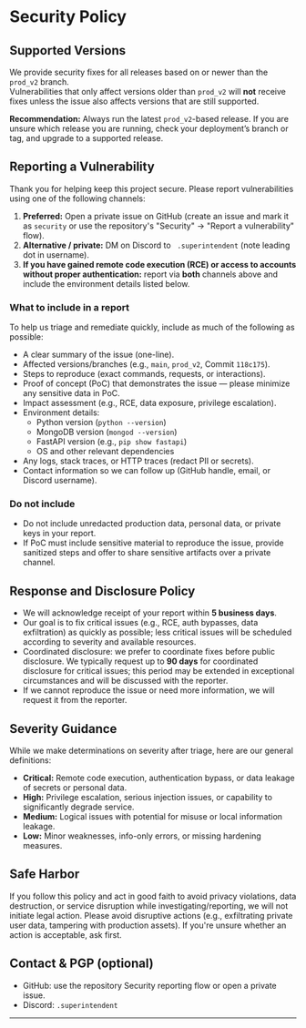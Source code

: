 # Security Policy

## Supported Versions
We provide security fixes for all releases based on or newer than the `prod_v2` branch.  
Vulnerabilities that only affect versions older than `prod_v2` will **not** receive fixes unless the issue also affects versions that are still supported.

**Recommendation:** Always run the latest `prod_v2`-based release. If you are unsure which release you are running, check your deployment’s branch or tag, and upgrade to a supported release.

## Reporting a Vulnerability
Thank you for helping keep this project secure. Please report vulnerabilities using one of the following channels:

1. **Preferred:** Open a private issue on GitHub (create an issue and mark it as `security` or use the repository's "Security" -> "Report a vulnerability" flow).
2. **Alternative / private:** DM on Discord to ` .superintendent` (note leading dot in username).
3. **If you have gained remote code execution (RCE) or access to accounts without proper authentication:** report via **both** channels above and include the environment details listed below.

### What to include in a report
To help us triage and remediate quickly, include as much of the following as possible:
- A clear summary of the issue (one-line).
- Affected versions/branches (e.g., `main`, `prod_v2`, Commit `118c175`).
- Steps to reproduce (exact commands, requests, or interactions).
- Proof of concept (PoC) that demonstrates the issue — please minimize any sensitive data in PoC.
- Impact assessment (e.g., RCE, data exposure, privilege escalation).
- Environment details:
  - Python version (`python --version`)
  - MongoDB version (`mongod --version`)
  - FastAPI version (e.g., `pip show fastapi`)
  - OS and other relevant dependencies
- Any logs, stack traces, or HTTP traces (redact PII or secrets).
- Contact information so we can follow up (GitHub handle, email, or Discord username).

### Do not include
- Do not include unredacted production data, personal data, or private keys in your report.
- If PoC must include sensitive material to reproduce the issue, provide sanitized steps and offer to share sensitive artifacts over a private channel.

## Response and Disclosure Policy
- We will acknowledge receipt of your report within **5 business days**.
- Our goal is to fix critical issues (e.g., RCE, auth bypasses, data exfiltration) as quickly as possible; less critical issues will be scheduled according to severity and available resources.
- Coordinated disclosure: we prefer to coordinate fixes before public disclosure. We typically request up to **90 days** for coordinated disclosure for critical issues; this period may be extended in exceptional circumstances and will be discussed with the reporter.
- If we cannot reproduce the issue or need more information, we will request it from the reporter.

## Severity Guidance
While we make determinations on severity after triage, here are our general definitions:
- **Critical:** Remote code execution, authentication bypass, or data leakage of secrets or personal data.
- **High:** Privilege escalation, serious injection issues, or capability to significantly degrade service.
- **Medium:** Logical issues with potential for misuse or local information leakage.
- **Low:** Minor weaknesses, info-only errors, or missing hardening measures.

## Safe Harbor
If you follow this policy and act in good faith to avoid privacy violations, data destruction, or service disruption while investigating/reporting, we will not initiate legal action. Please avoid disruptive actions (e.g., exfiltrating private user data, tampering with production assets). If you're unsure whether an action is acceptable, ask first.

## Contact & PGP (optional)
- GitHub: use the repository Security reporting flow or open a private issue.
- Discord: `.superintendent`

---
